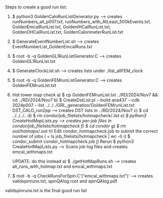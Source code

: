Steps to create a good run list:

1. $ python3 GoldenCaloRunListGenerator.py
--> creates runNumbers_all_p007.txt, runNumbers_with_AtLeast_500kEvents.txt, GoldenEmcalRunList.txt, GoldenIHCalRunList.txt, GoldenOHCalRunList.txt, GoldenCalorimeterRunList.txt

2. $ GenerateEventNumberList.sh
--> creates EventNumberList_GoldenEmcalRuns.txt

3. $ root -b -q GoldenGL1RunListGenerator.C
--> creates GoldenGL1RunList.txt

4. $ GenerateClockList.sh
--> creates lists under ./list_allFEM_clock

5. $ root -b -q GoldenFEMrunListGenerator.C
--> creates GoldenFEMrunList.txt

6. Hot tower map check
    a) $ cp GoldenFEMrunList.txt ../RD/2024/Nov7 && cd ../RD/2024/Nov7
    b) $ CreateDstList.pl --build ana437 --cdb 2024p007 --list ../../../GRL_generation/GoldenFEMrunList.txt DST_CALO_run2pp
        --> creates DST lists in ../RD/2024/Nov7
    c) $ cd ../../../..
    d) $ rm condor/job_filelists/hotmapcheck/*.list
    e) $ python3 CreateHotMapLists.py   --> creates per-job files in condor/job_filelists/hotmapcheck
    f) $ cd condor
    g) $ rm out/hotmaps/*.out
    h) Edit condor_hotmapcheck.job to submit the correct number of jobs ( = ls job_filelists/hotmapcheck | wc -l)
    i) $ condor_submit condor_hotmapcheck.job
    j) Rerun $ python3 CreateHotMapLists.py   --> Scans job log files and creates emcal_withmaps.txt

    UPDATE: do this instead
    a) $ ./getHotMapRuns.sh	--> creates all_runs_with_hotmap.txt and emcal_withmaps.txt

7. $ root -b -q CheckRunsForSpin.C'("emcal_withmaps.txt")'   --> creates validspinruns.txt, spinQAlog.root and spinQAlog.pdf

validspinruns.txt is the final good run list

